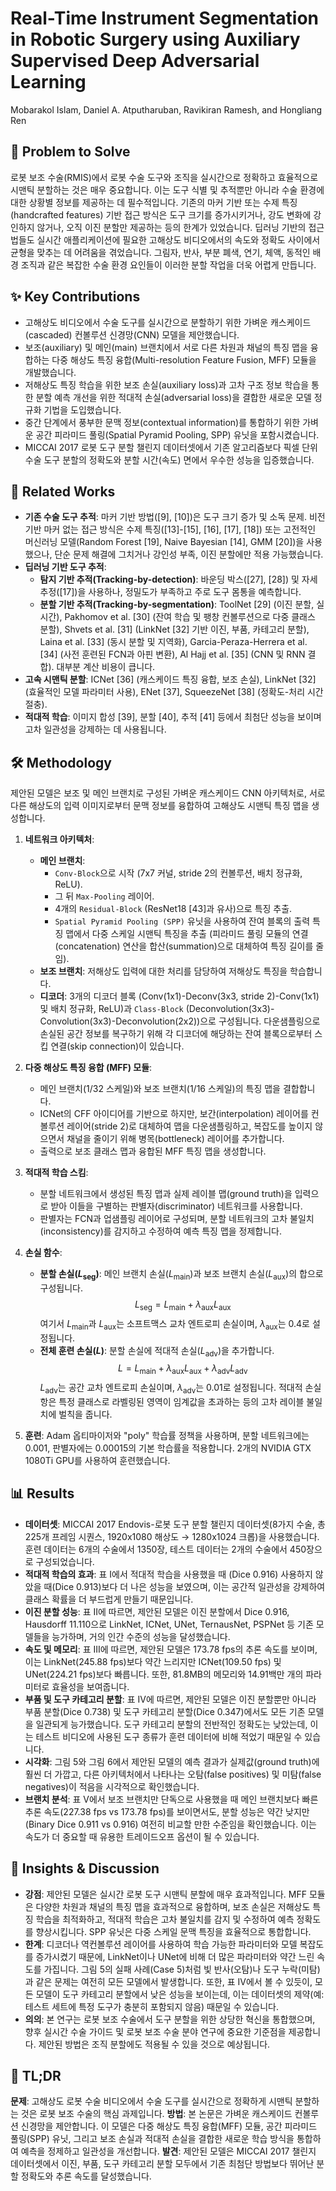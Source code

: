 # Real-Time Instrument Segmentation in Robotic Surgery using Auxiliary Supervised Deep Adversarial Learning
Mobarakol Islam, Daniel A. Atputharuban, Ravikiran Ramesh, and Hongliang Ren

## 🧩 Problem to Solve
로봇 보조 수술(RMIS)에서 로봇 수술 도구와 조직을 실시간으로 정확하고 효율적으로 시맨틱 분할하는 것은 매우 중요합니다. 이는 도구 식별 및 추적뿐만 아니라 수술 환경에 대한 상황별 정보를 제공하는 데 필수적입니다. 기존의 마커 기반 또는 수제 특징(handcrafted features) 기반 접근 방식은 도구 크기를 증가시키거나, 강도 변화에 강인하지 않거나, 오직 이진 분할만 제공하는 등의 한계가 있었습니다. 딥러닝 기반의 접근법들도 실시간 애플리케이션에 필요한 고해상도 비디오에서의 속도와 정확도 사이에서 균형을 맞추는 데 어려움을 겪었습니다. 그림자, 반사, 부분 폐색, 연기, 체액, 동적인 배경 조직과 같은 복잡한 수술 환경 요인들이 이러한 분할 작업을 더욱 어렵게 만듭니다.

## ✨ Key Contributions
*   고해상도 비디오에서 수술 도구를 실시간으로 분할하기 위한 가벼운 캐스케이드(cascaded) 컨볼루션 신경망(CNN) 모델을 제안했습니다.
*   보조(auxiliary) 및 메인(main) 브랜치에서 서로 다른 차원과 채널의 특징 맵을 융합하는 다중 해상도 특징 융합(Multi-resolution Feature Fusion, MFF) 모듈을 개발했습니다.
*   저해상도 특징 학습을 위한 보조 손실(auxiliary loss)과 고차 구조 정보 학습을 통한 분할 예측 개선을 위한 적대적 손실(adversarial loss)을 결합한 새로운 모델 정규화 기법을 도입했습니다.
*   중간 단계에서 풍부한 문맥 정보(contextual information)를 통합하기 위한 가벼운 공간 피라미드 풀링(Spatial Pyramid Pooling, SPP) 유닛을 포함시켰습니다.
*   MICCAI 2017 로봇 도구 분할 챌린지 데이터셋에서 기존 알고리즘보다 픽셀 단위 수술 도구 분할의 정확도와 분할 시간(속도) 면에서 우수한 성능을 입증했습니다.

## 📎 Related Works
*   **기존 수술 도구 추적**: 마커 기반 방법([9], [10])은 도구 크기 증가 및 소독 문제. 비전 기반 마커 없는 접근 방식은 수제 특징([13]-[15], [16], [17], [18]) 또는 고전적인 머신러닝 모델(Random Forest [19], Naive Bayesian [14], GMM [20])을 사용했으나, 단순 문제 해결에 그치거나 강인성 부족, 이진 분할에만 적용 가능했습니다.
*   **딥러닝 기반 도구 추적**:
    *   **탐지 기반 추적(Tracking-by-detection)**: 바운딩 박스([27], [28]) 및 자세 추정([17])을 사용하나, 정밀도가 부족하고 주로 도구 몸통을 예측합니다.
    *   **분할 기반 추적(Tracking-by-segmentation)**: ToolNet [29] (이진 분할, 실시간), Pakhomov et al. [30] (잔여 학습 및 팽창 컨볼루션으로 다중 클래스 분할), Shvets et al. [31] (LinkNet [32] 기반 이진, 부품, 카테고리 분할), Laina et al. [33] (동시 분할 및 지역화), Garcia-Peraza-Herrera et al. [34] (사전 훈련된 FCN과 아핀 변환), Al Hajj et al. [35] (CNN 및 RNN 결합). 대부분 계산 비용이 큽니다.
*   **고속 시맨틱 분할**: ICNet [36] (캐스케이드 특징 융합, 보조 손실), LinkNet [32] (효율적인 모델 파라미터 사용), ENet [37], SqueezeNet [38] (정확도-처리 시간 절충).
*   **적대적 학습**: 이미지 합성 [39], 분할 [40], 추적 [41] 등에서 최첨단 성능을 보이며 고차 일관성을 강제하는 데 사용됩니다.

## 🛠️ Methodology
제안된 모델은 보조 및 메인 브랜치로 구성된 가벼운 캐스케이드 CNN 아키텍처로, 서로 다른 해상도의 입력 이미지로부터 문맥 정보를 융합하여 고해상도 시맨틱 특징 맵을 생성합니다.

1.  **네트워크 아키텍처**:
    *   **메인 브랜치**:
        *   `Conv-Block`으로 시작 (7x7 커널, stride 2의 컨볼루션, 배치 정규화, ReLU).
        *   그 뒤 `Max-Pooling` 레이어.
        *   4개의 `Residual-Block` (ResNet18 [43]과 유사)으로 특징 추출.
        *   `Spatial Pyramid Pooling (SPP)` 유닛을 사용하여 잔여 블록의 출력 특징 맵에서 다중 스케일 시맨틱 특징을 추출 (피라미드 풀링 모듈의 연결(concatenation) 연산을 합산(summation)으로 대체하여 특징 길이를 줄임).
    *   **보조 브랜치**: 저해상도 입력에 대한 처리를 담당하여 저해상도 특징을 학습합니다.
    *   **디코더**: 3개의 디코더 블록 (Conv(1x1)-Deconv(3x3, stride 2)-Conv(1x1) 및 배치 정규화, ReLU)과 `Class-Block` (Deconvolution(3x3)-Convolution(3x3)-Deconvolution(2x2))으로 구성됩니다. 다운샘플링으로 손실된 공간 정보를 복구하기 위해 각 디코더에 해당하는 잔여 블록으로부터 스킵 연결(skip connection)이 있습니다.

2.  **다중 해상도 특징 융합 (MFF) 모듈**:
    *   메인 브랜치(1/32 스케일)와 보조 브랜치(1/16 스케일)의 특징 맵을 결합합니다.
    *   ICNet의 CFF 아이디어를 기반으로 하지만, 보간(interpolation) 레이어를 컨볼루션 레이어(stride 2)로 대체하여 맵을 다운샘플링하고, 복잡도를 높이지 않으면서 채널을 줄이기 위해 병목(bottleneck) 레이어를 추가합니다.
    *   출력으로 보조 클래스 맵과 융합된 MFF 특징 맵을 생성합니다.

3.  **적대적 학습 스킴**:
    *   분할 네트워크에서 생성된 특징 맵과 실제 레이블 맵(ground truth)을 입력으로 받아 이들을 구별하는 판별자(discriminator) 네트워크를 사용합니다.
    *   판별자는 FCN과 업샘플링 레이어로 구성되며, 분할 네트워크의 고차 불일치(inconsistency)를 감지하고 수정하여 예측 특징 맵을 정제합니다.

4.  **손실 함수**:
    *   **분할 손실($L_{\text{seg}}$)**: 메인 브랜치 손실($L_{\text{main}}$)과 보조 브랜치 손실($L_{\text{aux}}$)의 합으로 구성됩니다.
        $$L_{\text{seg}} = L_{\text{main}} + \lambda_{\text{aux}}L_{\text{aux}}$$
        여기서 $L_{\text{main}}$과 $L_{\text{aux}}$는 소프트맥스 교차 엔트로피 손실이며, $\lambda_{\text{aux}}$는 0.4로 설정됩니다.
    *   **전체 훈련 손실($L$)**: 분할 손실에 적대적 손실($L_{\text{adv}}$)을 추가합니다.
        $$L = L_{\text{main}} + \lambda_{\text{aux}}L_{\text{aux}} + \lambda_{\text{adv}}L_{\text{adv}}$$
        $L_{\text{adv}}$는 공간 교차 엔트로피 손실이며, $\lambda_{\text{adv}}$는 0.01로 설정됩니다. 적대적 손실 항은 특정 클래스로 라벨링된 영역이 임계값을 초과하는 등의 고차 레이블 불일치에 벌칙을 줍니다.

5.  **훈련**: Adam 옵티마이저와 "poly" 학습률 정책을 사용하며, 분할 네트워크에는 0.001, 판별자에는 0.00015의 기본 학습률을 적용합니다. 2개의 NVIDIA GTX 1080Ti GPU를 사용하여 훈련했습니다.

## 📊 Results
*   **데이터셋**: MICCAI 2017 Endovis-로봇 도구 분할 챌린지 데이터셋(8가지 수술, 총 225개 프레임 시퀀스, 1920x1080 해상도 → 1280x1024 크롭)을 사용했습니다. 훈련 데이터는 6개의 수술에서 1350장, 테스트 데이터는 2개의 수술에서 450장으로 구성되었습니다.
*   **적대적 학습의 효과**: 표 I에서 적대적 학습을 사용했을 때 (Dice 0.916) 사용하지 않았을 때(Dice 0.913)보다 더 나은 성능을 보였으며, 이는 공간적 일관성을 강제하여 클래스 확률을 더 부드럽게 만들기 때문입니다.
*   **이진 분할 성능**: 표 II에 따르면, 제안된 모델은 이진 분할에서 Dice 0.916, Hausdorff 11.110으로 LinkNet, ICNet, UNet, TernausNet, PSPNet 등 기존 모델들을 능가하며, 거의 인간 수준의 성능을 달성했습니다.
*   **속도 및 메모리**: 표 III에 따르면, 제안된 모델은 173.78 fps의 추론 속도를 보이며, 이는 LinkNet(245.88 fps)보다 약간 느리지만 ICNet(109.50 fps) 및 UNet(224.21 fps)보다 빠릅니다. 또한, 81.8MB의 메모리와 14.91백만 개의 파라미터로 효율성을 보여줍니다.
*   **부품 및 도구 카테고리 분할**: 표 IV에 따르면, 제안된 모델은 이진 분할뿐만 아니라 부품 분할(Dice 0.738) 및 도구 카테고리 분할(Dice 0.347)에서도 모든 기존 모델을 일관되게 능가했습니다. 도구 카테고리 분할의 전반적인 정확도는 낮았는데, 이는 테스트 비디오에 사용된 도구 종류가 훈련 데이터에 비해 적었기 때문일 수 있습니다.
*   **시각화**: 그림 5와 그림 6에서 제안된 모델의 예측 결과가 실제값(ground truth)에 훨씬 더 가깝고, 다른 아키텍처에서 나타나는 오탐(false positives) 및 미탐(false negatives)이 적음을 시각적으로 확인했습니다.
*   **브랜치 분석**: 표 V에서 보조 브랜치만 단독으로 사용했을 때 메인 브랜치보다 빠른 추론 속도(227.38 fps vs 173.78 fps)를 보이면서도, 분할 성능은 약간 낮지만(Binary Dice 0.911 vs 0.916) 여전히 비교할 만한 수준임을 확인했습니다. 이는 속도가 더 중요할 때 유용한 트레이드오프 옵션이 될 수 있습니다.

## 🧠 Insights & Discussion
*   **강점**: 제안된 모델은 실시간 로봇 도구 시맨틱 분할에 매우 효과적입니다. MFF 모듈은 다양한 차원과 채널의 특징 맵을 효과적으로 융합하며, 보조 손실은 저해상도 특징 학습을 최적화하고, 적대적 학습은 고차 불일치를 감지 및 수정하여 예측 정확도를 향상시킵니다. SPP 유닛은 다중 스케일 문맥 특징을 효율적으로 통합합니다.
*   **한계**: 디코더나 역컨볼루션 레이어를 사용하여 학습 가능한 파라미터와 모델 복잡도를 증가시켰기 때문에, LinkNet이나 UNet에 비해 더 많은 파라미터와 약간 느린 속도를 가집니다. 그림 5의 실패 사례(Case 5)처럼 빛 반사(오탐)나 도구 누락(미탐)과 같은 문제는 여전히 모든 모델에서 발생합니다. 또한, 표 IV에서 볼 수 있듯이, 모든 모델이 도구 카테고리 분할에서 낮은 성능을 보이는데, 이는 데이터셋의 제약(예: 테스트 세트에 특정 도구가 충분히 포함되지 않음) 때문일 수 있습니다.
*   **의의**: 본 연구는 로봇 보조 수술에서 도구 분할을 위한 상당한 혁신을 통합했으며, 향후 실시간 수술 가이드 및 로봇 보조 수술 분야 연구에 중요한 기준점을 제공합니다. 제안된 방법은 조직 분할에도 적용될 수 있을 것으로 예상됩니다.

## 📌 TL;DR
**문제**: 고해상도 로봇 수술 비디오에서 수술 도구를 실시간으로 정확하게 시맨틱 분할하는 것은 로봇 보조 수술의 핵심 과제입니다.
**방법**: 본 논문은 가벼운 캐스케이드 컨볼루션 신경망을 제안합니다. 이 모델은 다중 해상도 특징 융합(MFF) 모듈, 공간 피라미드 풀링(SPP) 유닛, 그리고 보조 손실과 적대적 손실을 결합한 새로운 학습 방식을 통합하여 예측을 정제하고 일관성을 개선합니다.
**발견**: 제안된 모델은 MICCAI 2017 챌린지 데이터셋에서 이진, 부품, 도구 카테고리 분할 모두에서 기존 최첨단 방법보다 뛰어난 분할 정확도와 추론 속도를 달성했습니다.